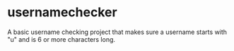 # usernamechecker
A basic username checking project that makes sure a username starts with "u" and is 6 or more characters long.
